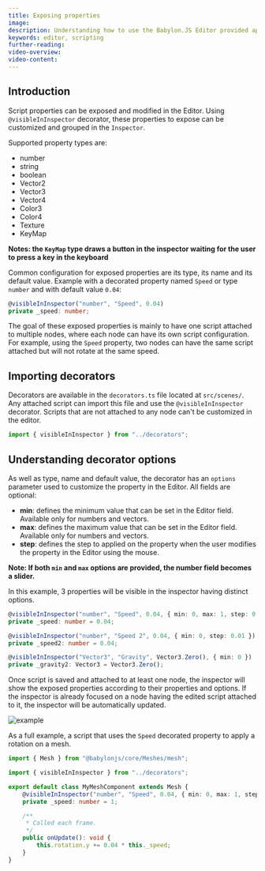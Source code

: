 ```yaml
---
title: Exposing properties
image: 
description: Understanding how to use the Babylon.JS Editor provided api to retrieve components references.
keywords: editor, scripting
further-reading:
video-overview:
video-content:
---
```


## Introduction

Script properties can be exposed and modified in the Editor. Using `@visibleInInspector` decorator, these
properties to expose can be customized and grouped in the `Inspector`.

Supported property types are:
- number
- string
- boolean
- Vector2
- Vector3
- Vector4
- Color3
- Color4
- Texture
- KeyMap

**Notes: the `KeyMap` type draws a button in the inspector waiting for the user to press a key in the keyboard**

Common configuration for exposed properties are its type, its name and its default value.
Example with a decorated property named `Speed` or type `number` and with default value `0.04`:

```typescript
@visibleInInspector("number", "Speed", 0.04)
private _speed: number;
```

The goal of these exposed properties is mainly to have one script attached to multiple nodes, where each node can
have its own script configuration. For example, using the `Speed` property, two nodes can have the same script
attached but will not rotate at the same speed.

## Importing decorators

Decorators are available in the `decorators.ts` file located at `src/scenes/`. Any attached script can import this
file and use the `@visibleInInspector` decorator. Scripts that are not attached to any node can't be customized in
the editor.

```typescript
import { visibleInInspector } from "../decorators";
```

## Understanding decorator options

As well as type, name and default value, the decorator has an `options` parameter used to customize the property
in the Editor. All fields are optional:
- **min**: defines the minimum value that can be set in the Editor field. Available only for numbers and vectors.
- **max**: defines the maximum value that can be set in the Editor field. Available only for numbers and vectors.
- **step**: defines the step to applied on the property when the user modifies the property in the Editor using the mouse.

**Note: If both `min` and `max` options are provided, the number field becomes a slider.**

In this example, 3 properties will be visible in the inspector having distinct options.

```typescript
@visibleInInspector("number", "Speed", 0.04, { min: 0, max: 1, step: 0.01 })
private _speed: number = 0.04;

@visibleInInspector("number", "Speed 2", 0.04, { min: 0, step: 0.01 })
private _speed2: number = 0.04;

@visibleInInspector("Vector3", "Gravity", Vector3.Zero(), { min: 0 })
private _gravity2: Vector3 = Vector3.Zero();
```

Once script is saved and attached to at least one node, the inspector will show the exposed properties
according to their properties and options. If the inspector is already focused on a node having the edited script
attached to it, the inspector will be automatically updated.

![example](/img/extensions/Editor/ExposingProperties/example.gif)

As a full example, a script that uses the `Speed` decorated property to apply a rotation on a mesh.

```typescript
import { Mesh } from "@babylonjs/core/Meshes/mesh";

import { visibleInInspector } from "../decorators";

export default class MyMeshComponent extends Mesh {
    @visibleInInspector("number", "Speed", 0.04, { min: 0, max: 1, step: 0.01 })
    private _speed: number = 1;

    /**
     * Called each frame.
     */
    public onUpdate(): void {
        this.rotation.y += 0.04 * this._speed;
    }
}
```
